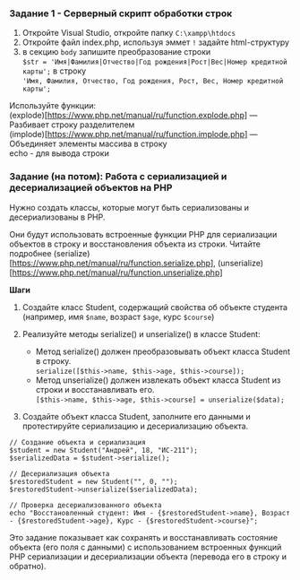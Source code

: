 ### Задание 1 - Серверный скрипт обработки строк

1. Откройте Visual Studio, откройте папку `C:\xampp\htdocs`
2. Откройте файл index.php, используя эммет `!` задайте html-структуру 
3. в секцию `body` запишите преобразование строки  
`$str = 'Имя|Фамилия|Отчество|Год рождения|Рост|Вес|Номер кредитной карты';`
в строку   
`'Имя, Фамилия, Отчество, Год рождения, Рост, Вес, Номер кредитной карты';`

Используйте функции:  
(explode)[https://www.php.net/manual/ru/function.explode.php] — Разбивает строку разделителем   
(implode)[https://www.php.net/manual/ru/function.implode.php] — Объединяет элементы массива в строку  
echo   - для вывода строки   


### Задание (на потом): Работа с сериализацией и десериализацией объектов на PHP

Нужно создать классы, которые могут быть сериализованы и десериализованы в PHP.  

Они будут использовать встроенные функции PHP для сериализации объектов в строку и восстановления объекта из строки.
Читайте подробнее (serialize)[https://www.php.net/manual/ru/function.serialize.php], (unserialize)[https://www.php.net/manual/ru/function.unserialize.php]

**Шаги**

1. Создайте класс Student, содержащий свойства об объекте студента (например, имя `$name`, возраст `$age`, курс `$course`)

2. Реализуйте методы serialize() и unserialize() в классе Student:
   - Метод serialize() должен преобразовывать объект класса Student в строку.   
   `serialize([$this->name, $this->age, $this->course]);`
   - Метод unserialize() должен извлекать объект класса Student из строки и восстанавливать его.    
    `[$this->name, $this->age, $this->course] = unserialize($data);`

3. Создайте объект класса Student, заполните его данными и протестируйте сериализацию и десериализацию объекта.
```
// Создание объекта и сериализация
$student = new Student("Андрей", 18, "ИС-211");
$serializedData = $student->serialize();

// Десериализация объекта
$restoredStudent = new Student("", 0, "");
$restoredStudent->unserialize($serializedData);

// Проверка десериализованного объекта
echo "Восстановленный студент: Имя - {$restoredStudent->name}, Возраст - {$restoredStudent->age}, Курс - {$restoredStudent->course}";
```

Это задание показывает как сохранять и восстанавливать состояние объекта (его поля с данными)
с использованием встроенных функций PHP сериализации и десериализации объекта (перевода его в строку и обратно).  

